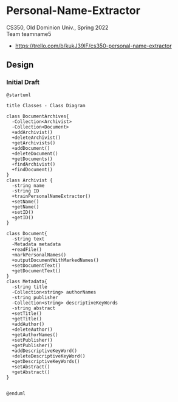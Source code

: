 # Personal-Name-Extractor
CS350, Old Dominion Univ., Spring 2022  
Team teamname5  
* https://trello.com/b/kukJ39lF/cs350-personal-name-extractor

## Design

### Initial Draft

```
@startuml

title Classes - Class Diagram

class DocumentArchives{
  -Collection<Archivist>
  -Collection<Document>
  +addArchivist()
  +deleteArchivist()
  +getArchivists()
  +addDocument()
  +deleteDocument()
  +getDocuments()
  +findArchivist()
  +findDocument()
}
class Archivist {
  -string name
  -string ID
  +trainPersonalNameExtractor()
  +setName()
  +getName()
  +setID()
  +getID()
}

class Document{
  -string text
  -Metadata metadata
  +readFile()
  +markPersonalNames()
  +outputDocumentWithMarkedNames()
  +setDocumentText()
  +getDocumentText()
}
class Metadata{
  -string title
  -Collection<string> authorNames
  -string publisher
  -Collection<string> descriptiveKeyWords
  -string abstract
  +setTitle()
  +getTitle()
  +addAuthor()
  +deleteAuthor()
  +getAuthorNames()
  +setPublisher()
  +getPublisher()
  +addDescriptiveKeyWord()
  +deleteDescriptiveKeyWord()
  +getDescriptiveKeyWords()
  +setAbstract()
  +getAbstract()
}


@enduml
```
